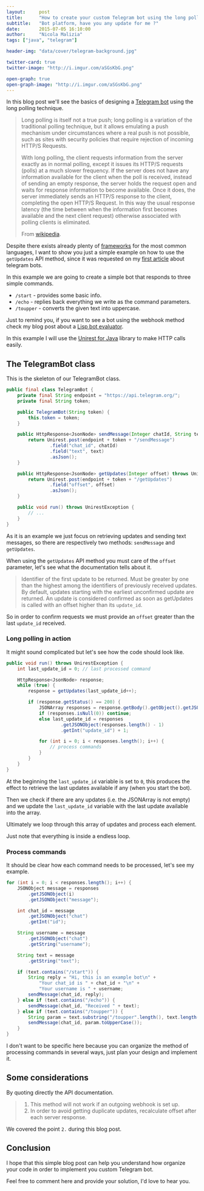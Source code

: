 ```yaml
---
layout:     post
title:      "How to create your custom Telegram bot using the long polling technique"
subtitle:   "Bot platform, have you any update for me ?"
date:       2015-07-05 16:10:00
author:     "Nicola Malizia"
tags: ["java", "telegram"]

header-img: "data/cover/telegram-background.jpg"

twitter-card: true
twitter-image: "http://i.imgur.com/aSGsKbG.png"

open-graph: true
open-graph-image: "http://i.imgur.com/aSGsKbG.png"
---
```


In this blog post we'll see the basics of designing a [Telegram bot](https://telegram.org/blog/bot-revolution) using the long polling technique. 

<blockquote><p>Long polling is itself not a true push; long polling is a variation of the traditional polling technique, but it allows emulating a push mechanism under circumstances where a real push is not possible, such as sites with security policies that require rejection of incoming HTTP/S Requests.</p>

<p>With long polling, the client requests information from the server exactly as in normal polling, except it issues its HTTP/S requests (polls) at a much slower frequency. If the server does not have any information available for the client when the poll is received, instead of sending an empty response, the server holds the request open and waits for response information to become available. Once it does, the server immediately sends an HTTP/S response to the client, completing the open HTTP/S Request. In this way the usual response latency (the time between when the information first becomes available and the next client request) otherwise associated with polling clients is eliminated.</p>

From <a href="https://en.wikipedia.org/wiki/Push_technology">wikipedia</a>.
</blockquote>

Despite there exists already plenty of [frameworks](https://www.reddit.com/r/TelegramBots/comments/3bsec7/unofficial_collection_of_api_wrappers/) for the most common languages, I want to show you just a simple example on how to use the `getUpdates` API method, since it was requested on my [first article](getting-started-with-telegram-bots) about telegram bots.

In this example we are going to create a simple bot that responds to three simple commands. 

- `/start` - provides some basic info. 
- `/echo` - replies back everything we write as the command parameters. 
- `/toupper` - converts the given text into uppercase. 

Just to remind you, if you want to see a bot using the webhook method check my blog post about a [Lisp bot evaluator](how-i-coded-a-telegram-bot-that-evaluates-lisp-code). 

In this example I will use the [Unirest for Java](http://unirest.io/java.html) library to make HTTP calls easily. 


## The TelegramBot class
This is the skeleton of our TelegramBot class. 

```java
public final class TelegramBot {
	private final String endpoint = "https://api.telegram.org/";
	private final String token;

	public TelegramBot(String token) {
		this.token = token;
	}

	public HttpResponse<JsonNode> sendMessage(Integer chatId, String text) throws UnirestException {
		return Unirest.post(endpoint + token + "/sendMessage")
				.field("chat_id", chatId)
				.field("text", text)
				.asJson();
	}

	public HttpResponse<JsonNode> getUpdates(Integer offset) throws UnirestException {
		return Unirest.post(endpoint + token + "/getUpdates")
				.field("offset", offset)
				.asJson();
	}

	public void run() throws UnirestException {
		// ...
	}
}
```

As it is an example we just focus on retrieving updates and sending text messages, so there are respectively two methods: `sendMessage` and `getUpdates`.

When using the `getUpdates` API method you must care of the `offset` parameter, let's see what the documentation tells about it. 

>Identifier of the first update to be returned. Must be greater by one than the highest among the identifiers of previously received updates. By default, updates starting with the earliest unconfirmed update are returned. An update is considered confirmed as soon as getUpdates is called with an offset higher than its <code>update_id</code>.

So in order to confirm requests we must provide an `offset` greater than the last `update_id` received. 

### Long polling in action

It might sound complicated but let's see how the code should look like. 

```java
public void run() throws UnirestException {
	int last_update_id = 0; // last processed command

	HttpResponse<JsonNode> response;
	while (true) {
		response = getUpdates(last_update_id++);

		if (response.getStatus() == 200) {
			JSONArray responses = response.getBody().getObject().getJSONArray("result");
			if (responses.isNull(0)) continue;
			else last_update_id = responses
					.getJSONObject(responses.length() - 1)
					.getInt("update_id") + 1;

			for (int i = 0; i < responses.length(); i++) {
				// process commands
			}
		}
	}
}
```

At the beginning the `last_update_id` variable is set to `0`, this produces the effect to retrieve the last updates available if any (when you start the bot). 

Then we check if there are any updates (i.e. the JSONArray is not empty) and we update the `last_update_id` variable with the last update available into the array. 

Ultimately we loop through this array of updates and process each element. 

Just note that everything is inside a endless loop. 

### Process commands

It should be clear how each command needs to be processed, let's see my example. 

```java
for (int i = 0; i < responses.length(); i++) {
	JSONObject message = responses
		.getJSONObject(i)
		.getJSONObject("message");

	int chat_id = message
		.getJSONObject("chat")
		.getInt("id");

	String username = message
		.getJSONObject("chat")
		.getString("username");

	String text = message
		.getString("text");

	if (text.contains("/start")) {
		String reply = "Hi, this is an example bot\n" +
			"Your chat_id is " + chat_id + "\n" +
			"Your username is " + username;
		sendMessage(chat_id, reply);
	} else if (text.contains("/echo")) {
		sendMessage(chat_id, "Received " + text);
	} else if (text.contains("/toupper")) {
		String param = text.substring("/toupper".length(), text.length());
		sendMessage(chat_id, param.toUpperCase());
	}
}
```

I don't want to be specific here because you can organize the method of processing commands in several ways, just plan your design and implement it. 

## Some considerations

By quoting directly the API documentation. 

<blockquote>
<ol>
<li>This method will not work if an outgoing webhook is set up.</li>
<li>In order to avoid getting duplicate updates, recalculate offset after each server response.</li>
</ol>
</blockquote>

We covered the point `2.` during this blog post.

## Conclusion

I hope that this simple blog post can help you understand how organize your code in order to implement you custom Telegram bot. 

Feel free to comment here and provide your solution, I'd love to hear you. 